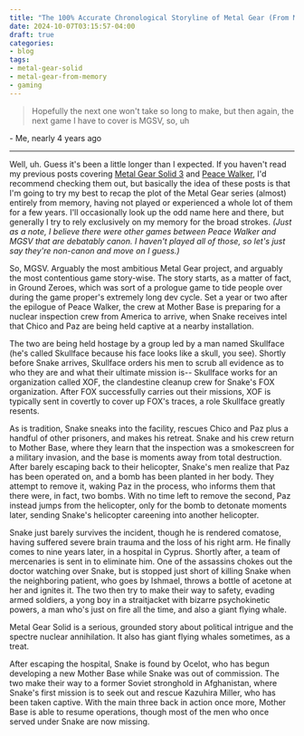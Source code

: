 ```yaml
---
title: "The 100% Accurate Chronological Storyline of Metal Gear (From Memory) [PART 3]"
date: 2024-10-07T03:15:57-04:00
draft: true
categories:
- blog
tags:
- metal-gear-solid
- metal-gear-from-memory
- gaming
---
```

> Hopefully the next one won't take so long to make, but then again, the next game I have to cover is MGSV, so, uh

\- Me, nearly 4 years ago

---

Well, uh. Guess it's been a little longer than I expected. If you haven't read my previous posts covering [Metal Gear Solid 3](/thoughts/jnd/mgs_1) and [Peace Walker](/thoughts/jnd/mgs_2), I'd recommend checking them out, but basically the idea of these posts is that I'm going to try my best to recap the plot of the Metal Gear series (almost) entirely from memory, having not played or experienced a whole lot of them for a few years. I'll occasionally look up the odd name here and there, but generally I try to rely exclusively on my memory for the broad strokes. *(Just as a note, I believe there were other games between Peace Walker and MGSV that are debatably canon. I haven't played all of those, so let's just say they're non-canon and move on I guess.)*

So, MGSV. Arguably the most ambitious Metal Gear project, and arguably the most contentious game story-wise. The story starts, as a matter of fact, in Ground Zeroes, which was sort of a prologue game to tide people over during the game proper's extremely long dev cycle. Set a year or two after the epilogue of Peace Walker, the crew at Mother Base is preparing for a nuclear inspection crew from America to arrive, when Snake receives intel that Chico and Paz are being held captive at a nearby installation.

The two are being held hostage by a group led by a man named Skullface (he's called Skullface because his face looks like a skull, you see). Shortly before Snake arrives, Skullface orders his men to scrub all evidence as to who they are and what their ultimate mission is-- Skullface works for an organization called XOF, the clandestine cleanup crew for Snake's FOX organization. After FOX successfully carries out their missions, XOF is typically sent in covertly to cover up FOX's traces, a role Skullface greatly resents.

As is tradition, Snake sneaks into the facility, rescues Chico and Paz plus a handful of other prisoners, and makes his retreat. Snake and his crew return to Mother Base, where they learn that the inspection was a smokescreen for a military invasion, and the base is moments away from total destruction. After barely escaping back to their helicopter, Snake's men realize that Paz has been operated on, and a bomb has been planted in her body. They attempt to remove it, waking Paz in the process, who informs them that there were, in fact, two bombs. With no time left to remove the second, Paz instead jumps from the helicopter, only for the bomb to detonate moments later, sending Snake's helicopter careening into another helicopter.

Snake just barely survives the incident, though he is rendered comatose, having suffered severe brain trauma and the loss of his right arm. He finally comes to nine years later, in a hospital in Cyprus. Shortly after, a team of mercenaries is sent in to eliminate him. One of the assassins chokes out the doctor watching over Snake, but is stopped just short of killing Snake when the neighboring patient, who goes by Ishmael, throws a bottle of acetone at her and ignites it. The two then try to make their way to safety, evading armed soldiers, a yong boy in a straitjacket with bizarre psychokinetic powers, a man who's just on fire all the time, and also a giant flying whale.

Metal Gear Solid is a serious, grounded story about political intrigue and the spectre nuclear annihilation. It also has giant flying whales sometimes, as a treat.

After escaping the hospital, Snake is found by Ocelot, who has begun developing a new Mother Base while Snake was out of commission. The two make their way to a former Soviet stronghold in Afghanistan, where Snake's first mission is to seek out and rescue Kazuhira Miller, who has been taken captive. With the main three back in action once more, Mother Base is able to resume operations, though most of the men who once served under Snake are now missing.
